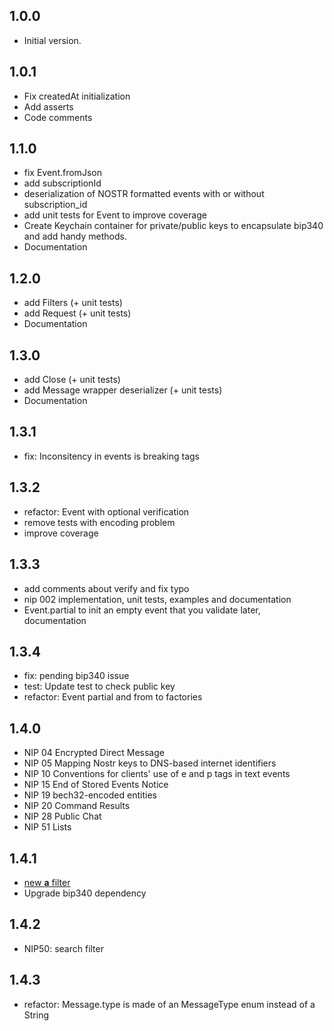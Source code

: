 ## 1.0.0

- Initial version.

## 1.0.1

- Fix createdAt initialization
- Add asserts
- Code comments

## 1.1.0

- fix Event.fromJson
- add subscriptionId
- deserialization of NOSTR formatted events with or without subscription_id
- add unit tests for Event to improve coverage
- Create Keychain container for private/public keys to encapsulate bip340 and add handy methods.
- Documentation

## 1.2.0

- add Filters (+ unit tests)
- add Request (+ unit tests)
- Documentation

## 1.3.0

- add Close (+ unit tests)
- add Message wrapper deserializer (+ unit tests)
- Documentation

## 1.3.1

- fix: Inconsitency in events is breaking tags

## 1.3.2

- refactor: Event with optional verification
- remove tests with encoding problem
- improve coverage

## 1.3.3

- add comments about verify and fix typo
- nip 002 implementation, unit tests, examples and documentation
- Event.partial to init an empty event that you validate later, documentation

## 1.3.4

- fix: pending bip340 issue
- test: Update test to check public key
- refactor: Event partial and from to factories

## 1.4.0

- NIP 04 Encrypted Direct Message
- NIP 05 Mapping Nostr keys to DNS-based internet identifiers
- NIP 10 Conventions for clients' use of e and p tags in text events
- NIP 15 End of Stored Events Notice
- NIP 19 bech32-encoded entities
- NIP 20 Command Results
- NIP 28 Public Chat
- NIP 51 Lists

## 1.4.1

- [new **a** filter](https://github.com/nostr-protocol/nips/commit/e50bf508d9014cfb19bfa8a5c4ec88dc4788d490)
- Upgrade bip340 dependency

## 1.4.2

- NIP50: search filter

## 1.4.3

- refactor: Message.type is made of an MessageType enum instead of a String
